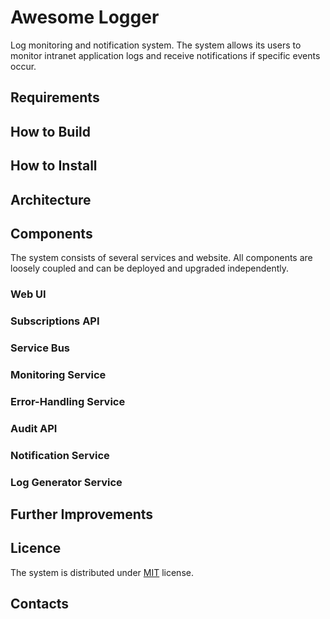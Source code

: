 # Awesome Logger
Log monitoring and notification system. The system allows its users to monitor intranet application logs and receive notifications if specific events occur.

## Requirements

## How to Build

## How to Install

## Architecture

## Components
The system consists of several services and website. All components are loosely coupled and can be deployed and upgraded independently. 

### Web UI

### Subscriptions API

### Service Bus

### Monitoring Service

### Error-Handling Service

### Audit API

### Notification Service

### Log Generator Service


## Further Improvements

## Licence
The system is distributed under [MIT](LICENSE) license.

## Contacts
